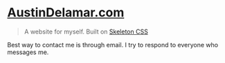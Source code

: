 # [AustinDelamar.com](https://austindelamar.com)

> A website for myself. Built on [Skeleton CSS](http://getskeleton.com/)

Best way to contact me is through email. I try to respond to everyone who messages me.

